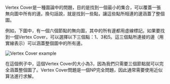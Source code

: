 

Vertex Cover是一種圖論中的問題，目的是找到一個最小的集合，可以覆蓋一張無向圖中所有的邊。換句話說，就是找到一些點，讓這些點所相連的邊涵蓋了整個圖。

例如，下圖中，有一個六個節點的無向圖，其中的所有邊都用虛線標記。如果要找到一個Vertex Cover，可以選擇以下三個點：1、3和5。這三個點所連接的邊（用實線表示）可以涵蓋整個圖中的所有邊。

![Vertex Cover example](https://miro.medium.com/max/3248/1*FovPhPTOG64NKGpbv1zExQ.png)

在這個例子中，這個Vertex Cover的大小為3，因為我們只需要三個節點就可以完全涵蓋整個圖了。Vertex Cover問題是一個NP完全問題，因此通常需要使用近似算法進行求解。